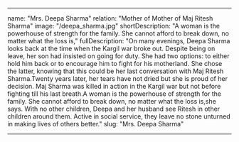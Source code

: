 ---

name: "Mrs. Deepa Sharma"
relation: "Mother of Mother of Maj Ritesh Sharma"
image: "/deepa_sharma.jpg"
shortDescription: "A woman is the powerhouse of strength for the family. She cannot afford to break down, no matter what the loss is,"
fullDescription: "On many evenings, Deepa Sharma looks back at the time when the Kargil war broke out. Despite being on leave, her son had insisted on going for duty. She had two options: to either hold him back or to encourage him to fight for his motherland. She chose the latter, knowing that this could be her last conversation with Maj Ritesh Sharma.Twenty years later, her tears have not dried but she is proud of her decision. Maj Sharma was killed in action in the Kargil war but not before fighting till his last breath.A woman is the powerhouse of strength for the family. She cannot afford to break down, no matter what the loss is,she says. With no other children, Deepa and her husband see Ritesh in other children around them. Active in social service, they leave no stone unturned in making lives of others better."
slug: "Mrs. Deepa Sharma"

---
